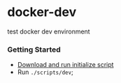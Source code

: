 # docker-dev
test docker dev environment

### Getting Started
- [Download and run initialize script](/scripts/init)
- Run `./scripts/dev`;